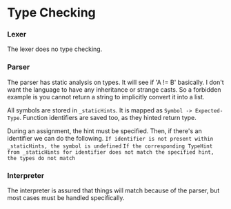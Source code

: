 ﻿# Type Checking

### Lexer
The lexer does no type checking.

### Parser
The parser has static analysis on types. It will see if 'A != B' basically. I don't want the
language to have any inheritance or strange casts. So a forbidden example is you cannot return a string to implicitly
convert it into a list.

All symbols are stored in `_staticHints`. It is mapped as `Symbol -> Expected-Type`. Function identifiers
are saved too, as they hinted return type.

During an assignment, the hint must be specified. Then, if there's an identifier we can do the following.
`If identifier is not present within _staticHints, the symbol is undefined`
`If the corresponding TypeHint from _staticHints for identifier does not match the specified hint, the types do not match`

### Interpreter
The interpreter is assured that things will match because of the parser, but most cases must be handled
specifically.